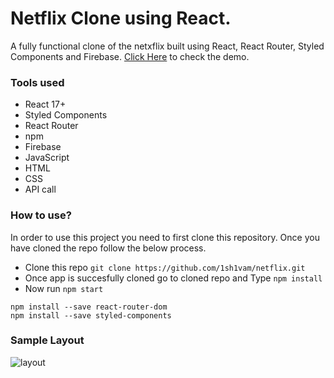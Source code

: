 # Netflix Clone using React.

A fully functional clone of the netxflix built using React, React Router, Styled Components and Firebase.
[Click Here](https://netflix-bd20d.web.app/) to check the demo.

### Tools used

* React 17+
* Styled Components
* React Router
* npm
* Firebase
* JavaScript
* HTML
* CSS
* API call


### How to use?
In order to use this project you need to first clone this repository. Once you have cloned the repo follow the below process.
* Clone this repo ```git clone https://github.com/1sh1vam/netflix.git```
* Once app is succesfully cloned go to cloned repo and Type ```npm install```
* Now run ```npm start```

```
npm install --save react-router-dom
npm install --save styled-components
```

### Sample Layout

![layout](https://github.com/1sh1vam/netflix/blob/main/images/Screenshot_2021-03-14%20Netflix%20India%20%E2%80%93%20Watch%20TV%20Shows%20Online%2C%20Watch%20Movies%20Online.png)
